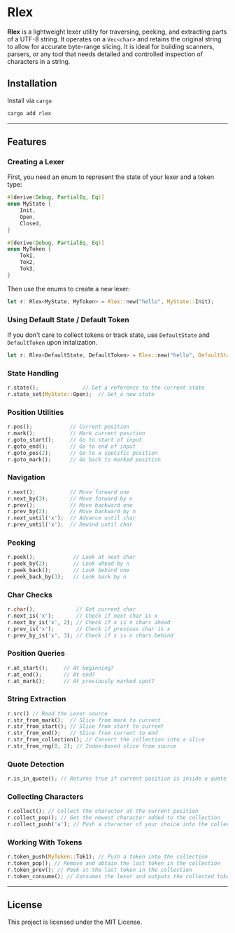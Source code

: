 # Rlex

**Rlex** is a lightweight lexer utility for traversing, peeking, and extracting parts of a UTF-8 string. It operates on a `Vec<char>` and retains the original string to allow for accurate byte-range slicing. It is ideal for building scanners, parsers, or any tool that needs detailed and controlled inspection of characters in a string.

## Installation

Install via `cargo`

```sh
cargo add rlex
```

---

## Features

### Creating a Lexer

First, you need an enum to represent the state of your lexer and a token type:
```rust
#[derive(Debug, PartialEq, Eq)]
enum MyState {
    Init,
    Open,
    Closed,
}

#[derive(Debug, PartialEq, Eq)]
enum MyToken {
    Tok1,
    Tok2,
    Tok3,
}
```

Then use the enums to create a new lexer:
```rust
let r: Rlex<MyState, MyToken> = Rlex::new("hello", MyState::Init);
```

### Using Default State / Default Token
If you don't care to collect tokens or track state, use `DefaultState` and `DefaultToken` upon initalization.

```rust
let r: Rlex<DefaultState, DefaultToken> = Rlex::new("hello", DefaultState::Default);
```

### State Handling

```rust
r.state();              // Get a reference to the current state
r.state_set(MyState::Open);  // Set a new state
```

### Position Utilities

```rust
r.pos();            // Current position
r.mark();           // Mark current position
r.goto_start();     // Go to start of input
r.goto_end();       // Go to end of input
r.goto_pos(2);      // Go to a specific position
r.goto_mark();      // Go back to marked position
```

### Navigation

```rust
r.next();           // Move forward one
r.next_by(3);       // Move forward by n
r.prev();           // Move backward one
r.prev_by(2);       // Move backward by n
r.next_until('x');  // Advance until char
r.prev_until('x');  // Rewind until char
```

### Peeking

```rust
r.peek();            // Look at next char
r.peek_by(2);        // Look ahead by n
r.peek_back();       // Look behind one
r.peek_back_by(3);   // Look back by n
```

### Char Checks

```rust
r.char();             // Get current char
r.next_is('x');       // Check if next char is x
r.next_by_is('x', 2); // Check if x is n chars ahead
r.prev_is('x');       // Check if previous char is x
r.prev_by_is('x', 3); // Check if x is n chars behind
```

### Position Queries

```rust
r.at_start();     // At beginning?
r.at_end();       // At end?
r.at_mark();      // At previously marked spot?
```

### String Extraction

```rust
r.src() // Read the Lexer source
r.str_from_mark();  // Slice from mark to current
r.str_from_start(); // Slice from start to current
r.str_from_end();   // Slice from current to end
r.str_from_collection(); // Convert the collection into a slice
r.str_from_rng(0, 2); // Index-based slice from source 
```

### Quote Detection

```rust
r.is_in_quote(); // Returns true if current position is inside a quote block
```

### Collecting Characters

```rust
r.collect(); // Collect the character at the current position
r.collect_pop(); // Get the newest character added to the collection
r.collect_push('a'); // Push a character of your choice into the collection
```

### Working With Tokens

```rust
r.token_push(MyToken::Tok1); // Push a token into the collection
r.token_pop(); // Remove and obtain the last token in the collection
r.token_prev(); // Peek at the last token in the collection
r.token_consume(); // Consumes the lexer and outputs the collected tokens
```

---

## License

This project is licensed under the MIT License.